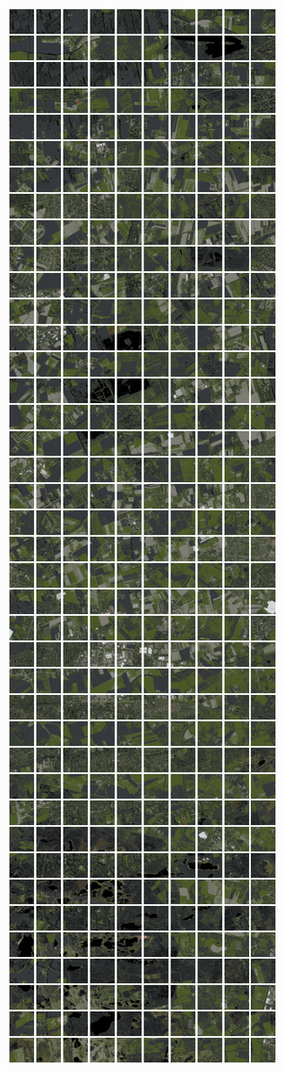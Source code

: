 <html>
<div>
<img src="https://github.com/HakkaTjakka/NL_TILE_MAP/blob/main/18/617/-1035/r.6170.-10350.png" height="44" width="44">
<img src="https://github.com/HakkaTjakka/NL_TILE_MAP/blob/main/18/617/-1035/r.6171.-10350.png" height="44" width="44">
<img src="https://github.com/HakkaTjakka/NL_TILE_MAP/blob/main/18/617/-1035/r.6172.-10350.png" height="44" width="44">
<img src="https://github.com/HakkaTjakka/NL_TILE_MAP/blob/main/18/617/-1035/r.6173.-10350.png" height="44" width="44">
<img src="https://github.com/HakkaTjakka/NL_TILE_MAP/blob/main/18/617/-1035/r.6174.-10350.png" height="44" width="44">
<img src="https://github.com/HakkaTjakka/NL_TILE_MAP/blob/main/18/617/-1035/r.6175.-10350.png" height="44" width="44">
<img src="https://github.com/HakkaTjakka/NL_TILE_MAP/blob/main/18/617/-1035/r.6176.-10350.png" height="44" width="44">
<img src="https://github.com/HakkaTjakka/NL_TILE_MAP/blob/main/18/617/-1035/r.6177.-10350.png" height="44" width="44">
<img src="https://github.com/HakkaTjakka/NL_TILE_MAP/blob/main/18/617/-1035/r.6178.-10350.png" height="44" width="44">
<img src="https://github.com/HakkaTjakka/NL_TILE_MAP/blob/main/18/617/-1035/r.6179.-10350.png" height="44" width="44">
<img src="https://github.com/HakkaTjakka/NL_TILE_MAP/blob/main/18/618/-1035/r.6180.-10350.png" height="44" width="44">
<img src="https://github.com/HakkaTjakka/NL_TILE_MAP/blob/main/18/618/-1035/r.6181.-10350.png" height="44" width="44">
<img src="https://github.com/HakkaTjakka/NL_TILE_MAP/blob/main/18/618/-1035/r.6182.-10350.png" height="44" width="44">
<img src="https://github.com/HakkaTjakka/NL_TILE_MAP/blob/main/18/618/-1035/r.6183.-10350.png" height="44" width="44">
<img src="https://github.com/HakkaTjakka/NL_TILE_MAP/blob/main/18/618/-1035/r.6184.-10350.png" height="44" width="44">
<img src="https://github.com/HakkaTjakka/NL_TILE_MAP/blob/main/18/618/-1035/r.6185.-10350.png" height="44" width="44">
<img src="https://github.com/HakkaTjakka/NL_TILE_MAP/blob/main/18/618/-1035/r.6186.-10350.png" height="44" width="44">
<img src="https://github.com/HakkaTjakka/NL_TILE_MAP/blob/main/18/618/-1035/r.6187.-10350.png" height="44" width="44">
<img src="https://github.com/HakkaTjakka/NL_TILE_MAP/blob/main/18/618/-1035/r.6188.-10350.png" height="44" width="44">
<img src="https://github.com/HakkaTjakka/NL_TILE_MAP/blob/main/18/618/-1035/r.6189.-10350.png" height="44" width="44">
<br>
<img src="https://github.com/HakkaTjakka/NL_TILE_MAP/blob/main/18/617/-1035/r.6170.-10349.png" height="44" width="44">
<img src="https://github.com/HakkaTjakka/NL_TILE_MAP/blob/main/18/617/-1035/r.6171.-10349.png" height="44" width="44">
<img src="https://github.com/HakkaTjakka/NL_TILE_MAP/blob/main/18/617/-1035/r.6172.-10349.png" height="44" width="44">
<img src="https://github.com/HakkaTjakka/NL_TILE_MAP/blob/main/18/617/-1035/r.6173.-10349.png" height="44" width="44">
<img src="https://github.com/HakkaTjakka/NL_TILE_MAP/blob/main/18/617/-1035/r.6174.-10349.png" height="44" width="44">
<img src="https://github.com/HakkaTjakka/NL_TILE_MAP/blob/main/18/617/-1035/r.6175.-10349.png" height="44" width="44">
<img src="https://github.com/HakkaTjakka/NL_TILE_MAP/blob/main/18/617/-1035/r.6176.-10349.png" height="44" width="44">
<img src="https://github.com/HakkaTjakka/NL_TILE_MAP/blob/main/18/617/-1035/r.6177.-10349.png" height="44" width="44">
<img src="https://github.com/HakkaTjakka/NL_TILE_MAP/blob/main/18/617/-1035/r.6178.-10349.png" height="44" width="44">
<img src="https://github.com/HakkaTjakka/NL_TILE_MAP/blob/main/18/617/-1035/r.6179.-10349.png" height="44" width="44">
<img src="https://github.com/HakkaTjakka/NL_TILE_MAP/blob/main/18/618/-1035/r.6180.-10349.png" height="44" width="44">
<img src="https://github.com/HakkaTjakka/NL_TILE_MAP/blob/main/18/618/-1035/r.6181.-10349.png" height="44" width="44">
<img src="https://github.com/HakkaTjakka/NL_TILE_MAP/blob/main/18/618/-1035/r.6182.-10349.png" height="44" width="44">
<img src="https://github.com/HakkaTjakka/NL_TILE_MAP/blob/main/18/618/-1035/r.6183.-10349.png" height="44" width="44">
<img src="https://github.com/HakkaTjakka/NL_TILE_MAP/blob/main/18/618/-1035/r.6184.-10349.png" height="44" width="44">
<img src="https://github.com/HakkaTjakka/NL_TILE_MAP/blob/main/18/618/-1035/r.6185.-10349.png" height="44" width="44">
<img src="https://github.com/HakkaTjakka/NL_TILE_MAP/blob/main/18/618/-1035/r.6186.-10349.png" height="44" width="44">
<img src="https://github.com/HakkaTjakka/NL_TILE_MAP/blob/main/18/618/-1035/r.6187.-10349.png" height="44" width="44">
<img src="https://github.com/HakkaTjakka/NL_TILE_MAP/blob/main/18/618/-1035/r.6188.-10349.png" height="44" width="44">
<img src="https://github.com/HakkaTjakka/NL_TILE_MAP/blob/main/18/618/-1035/r.6189.-10349.png" height="44" width="44">
<br>
<img src="https://github.com/HakkaTjakka/NL_TILE_MAP/blob/main/18/617/-1035/r.6170.-10348.png" height="44" width="44">
<img src="https://github.com/HakkaTjakka/NL_TILE_MAP/blob/main/18/617/-1035/r.6171.-10348.png" height="44" width="44">
<img src="https://github.com/HakkaTjakka/NL_TILE_MAP/blob/main/18/617/-1035/r.6172.-10348.png" height="44" width="44">
<img src="https://github.com/HakkaTjakka/NL_TILE_MAP/blob/main/18/617/-1035/r.6173.-10348.png" height="44" width="44">
<img src="https://github.com/HakkaTjakka/NL_TILE_MAP/blob/main/18/617/-1035/r.6174.-10348.png" height="44" width="44">
<img src="https://github.com/HakkaTjakka/NL_TILE_MAP/blob/main/18/617/-1035/r.6175.-10348.png" height="44" width="44">
<img src="https://github.com/HakkaTjakka/NL_TILE_MAP/blob/main/18/617/-1035/r.6176.-10348.png" height="44" width="44">
<img src="https://github.com/HakkaTjakka/NL_TILE_MAP/blob/main/18/617/-1035/r.6177.-10348.png" height="44" width="44">
<img src="https://github.com/HakkaTjakka/NL_TILE_MAP/blob/main/18/617/-1035/r.6178.-10348.png" height="44" width="44">
<img src="https://github.com/HakkaTjakka/NL_TILE_MAP/blob/main/18/617/-1035/r.6179.-10348.png" height="44" width="44">
<img src="https://github.com/HakkaTjakka/NL_TILE_MAP/blob/main/18/618/-1035/r.6180.-10348.png" height="44" width="44">
<img src="https://github.com/HakkaTjakka/NL_TILE_MAP/blob/main/18/618/-1035/r.6181.-10348.png" height="44" width="44">
<img src="https://github.com/HakkaTjakka/NL_TILE_MAP/blob/main/18/618/-1035/r.6182.-10348.png" height="44" width="44">
<img src="https://github.com/HakkaTjakka/NL_TILE_MAP/blob/main/18/618/-1035/r.6183.-10348.png" height="44" width="44">
<img src="https://github.com/HakkaTjakka/NL_TILE_MAP/blob/main/18/618/-1035/r.6184.-10348.png" height="44" width="44">
<img src="https://github.com/HakkaTjakka/NL_TILE_MAP/blob/main/18/618/-1035/r.6185.-10348.png" height="44" width="44">
<img src="https://github.com/HakkaTjakka/NL_TILE_MAP/blob/main/18/618/-1035/r.6186.-10348.png" height="44" width="44">
<img src="https://github.com/HakkaTjakka/NL_TILE_MAP/blob/main/18/618/-1035/r.6187.-10348.png" height="44" width="44">
<img src="https://github.com/HakkaTjakka/NL_TILE_MAP/blob/main/18/618/-1035/r.6188.-10348.png" height="44" width="44">
<img src="https://github.com/HakkaTjakka/NL_TILE_MAP/blob/main/18/618/-1035/r.6189.-10348.png" height="44" width="44">
<br>
<img src="https://github.com/HakkaTjakka/NL_TILE_MAP/blob/main/18/617/-1035/r.6170.-10347.png" height="44" width="44">
<img src="https://github.com/HakkaTjakka/NL_TILE_MAP/blob/main/18/617/-1035/r.6171.-10347.png" height="44" width="44">
<img src="https://github.com/HakkaTjakka/NL_TILE_MAP/blob/main/18/617/-1035/r.6172.-10347.png" height="44" width="44">
<img src="https://github.com/HakkaTjakka/NL_TILE_MAP/blob/main/18/617/-1035/r.6173.-10347.png" height="44" width="44">
<img src="https://github.com/HakkaTjakka/NL_TILE_MAP/blob/main/18/617/-1035/r.6174.-10347.png" height="44" width="44">
<img src="https://github.com/HakkaTjakka/NL_TILE_MAP/blob/main/18/617/-1035/r.6175.-10347.png" height="44" width="44">
<img src="https://github.com/HakkaTjakka/NL_TILE_MAP/blob/main/18/617/-1035/r.6176.-10347.png" height="44" width="44">
<img src="https://github.com/HakkaTjakka/NL_TILE_MAP/blob/main/18/617/-1035/r.6177.-10347.png" height="44" width="44">
<img src="https://github.com/HakkaTjakka/NL_TILE_MAP/blob/main/18/617/-1035/r.6178.-10347.png" height="44" width="44">
<img src="https://github.com/HakkaTjakka/NL_TILE_MAP/blob/main/18/617/-1035/r.6179.-10347.png" height="44" width="44">
<img src="https://github.com/HakkaTjakka/NL_TILE_MAP/blob/main/18/618/-1035/r.6180.-10347.png" height="44" width="44">
<img src="https://github.com/HakkaTjakka/NL_TILE_MAP/blob/main/18/618/-1035/r.6181.-10347.png" height="44" width="44">
<img src="https://github.com/HakkaTjakka/NL_TILE_MAP/blob/main/18/618/-1035/r.6182.-10347.png" height="44" width="44">
<img src="https://github.com/HakkaTjakka/NL_TILE_MAP/blob/main/18/618/-1035/r.6183.-10347.png" height="44" width="44">
<img src="https://github.com/HakkaTjakka/NL_TILE_MAP/blob/main/18/618/-1035/r.6184.-10347.png" height="44" width="44">
<img src="https://github.com/HakkaTjakka/NL_TILE_MAP/blob/main/18/618/-1035/r.6185.-10347.png" height="44" width="44">
<img src="https://github.com/HakkaTjakka/NL_TILE_MAP/blob/main/18/618/-1035/r.6186.-10347.png" height="44" width="44">
<img src="https://github.com/HakkaTjakka/NL_TILE_MAP/blob/main/18/618/-1035/r.6187.-10347.png" height="44" width="44">
<img src="https://github.com/HakkaTjakka/NL_TILE_MAP/blob/main/18/618/-1035/r.6188.-10347.png" height="44" width="44">
<img src="https://github.com/HakkaTjakka/NL_TILE_MAP/blob/main/18/618/-1035/r.6189.-10347.png" height="44" width="44">
<br>
<img src="https://github.com/HakkaTjakka/NL_TILE_MAP/blob/main/18/617/-1035/r.6170.-10346.png" height="44" width="44">
<img src="https://github.com/HakkaTjakka/NL_TILE_MAP/blob/main/18/617/-1035/r.6171.-10346.png" height="44" width="44">
<img src="https://github.com/HakkaTjakka/NL_TILE_MAP/blob/main/18/617/-1035/r.6172.-10346.png" height="44" width="44">
<img src="https://github.com/HakkaTjakka/NL_TILE_MAP/blob/main/18/617/-1035/r.6173.-10346.png" height="44" width="44">
<img src="https://github.com/HakkaTjakka/NL_TILE_MAP/blob/main/18/617/-1035/r.6174.-10346.png" height="44" width="44">
<img src="https://github.com/HakkaTjakka/NL_TILE_MAP/blob/main/18/617/-1035/r.6175.-10346.png" height="44" width="44">
<img src="https://github.com/HakkaTjakka/NL_TILE_MAP/blob/main/18/617/-1035/r.6176.-10346.png" height="44" width="44">
<img src="https://github.com/HakkaTjakka/NL_TILE_MAP/blob/main/18/617/-1035/r.6177.-10346.png" height="44" width="44">
<img src="https://github.com/HakkaTjakka/NL_TILE_MAP/blob/main/18/617/-1035/r.6178.-10346.png" height="44" width="44">
<img src="https://github.com/HakkaTjakka/NL_TILE_MAP/blob/main/18/617/-1035/r.6179.-10346.png" height="44" width="44">
<img src="https://github.com/HakkaTjakka/NL_TILE_MAP/blob/main/18/618/-1035/r.6180.-10346.png" height="44" width="44">
<img src="https://github.com/HakkaTjakka/NL_TILE_MAP/blob/main/18/618/-1035/r.6181.-10346.png" height="44" width="44">
<img src="https://github.com/HakkaTjakka/NL_TILE_MAP/blob/main/18/618/-1035/r.6182.-10346.png" height="44" width="44">
<img src="https://github.com/HakkaTjakka/NL_TILE_MAP/blob/main/18/618/-1035/r.6183.-10346.png" height="44" width="44">
<img src="https://github.com/HakkaTjakka/NL_TILE_MAP/blob/main/18/618/-1035/r.6184.-10346.png" height="44" width="44">
<img src="https://github.com/HakkaTjakka/NL_TILE_MAP/blob/main/18/618/-1035/r.6185.-10346.png" height="44" width="44">
<img src="https://github.com/HakkaTjakka/NL_TILE_MAP/blob/main/18/618/-1035/r.6186.-10346.png" height="44" width="44">
<img src="https://github.com/HakkaTjakka/NL_TILE_MAP/blob/main/18/618/-1035/r.6187.-10346.png" height="44" width="44">
<img src="https://github.com/HakkaTjakka/NL_TILE_MAP/blob/main/18/618/-1035/r.6188.-10346.png" height="44" width="44">
<img src="https://github.com/HakkaTjakka/NL_TILE_MAP/blob/main/18/618/-1035/r.6189.-10346.png" height="44" width="44">
<br>
<img src="https://github.com/HakkaTjakka/NL_TILE_MAP/blob/main/18/617/-1035/r.6170.-10345.png" height="44" width="44">
<img src="https://github.com/HakkaTjakka/NL_TILE_MAP/blob/main/18/617/-1035/r.6171.-10345.png" height="44" width="44">
<img src="https://github.com/HakkaTjakka/NL_TILE_MAP/blob/main/18/617/-1035/r.6172.-10345.png" height="44" width="44">
<img src="https://github.com/HakkaTjakka/NL_TILE_MAP/blob/main/18/617/-1035/r.6173.-10345.png" height="44" width="44">
<img src="https://github.com/HakkaTjakka/NL_TILE_MAP/blob/main/18/617/-1035/r.6174.-10345.png" height="44" width="44">
<img src="https://github.com/HakkaTjakka/NL_TILE_MAP/blob/main/18/617/-1035/r.6175.-10345.png" height="44" width="44">
<img src="https://github.com/HakkaTjakka/NL_TILE_MAP/blob/main/18/617/-1035/r.6176.-10345.png" height="44" width="44">
<img src="https://github.com/HakkaTjakka/NL_TILE_MAP/blob/main/18/617/-1035/r.6177.-10345.png" height="44" width="44">
<img src="https://github.com/HakkaTjakka/NL_TILE_MAP/blob/main/18/617/-1035/r.6178.-10345.png" height="44" width="44">
<img src="https://github.com/HakkaTjakka/NL_TILE_MAP/blob/main/18/617/-1035/r.6179.-10345.png" height="44" width="44">
<img src="https://github.com/HakkaTjakka/NL_TILE_MAP/blob/main/18/618/-1035/r.6180.-10345.png" height="44" width="44">
<img src="https://github.com/HakkaTjakka/NL_TILE_MAP/blob/main/18/618/-1035/r.6181.-10345.png" height="44" width="44">
<img src="https://github.com/HakkaTjakka/NL_TILE_MAP/blob/main/18/618/-1035/r.6182.-10345.png" height="44" width="44">
<img src="https://github.com/HakkaTjakka/NL_TILE_MAP/blob/main/18/618/-1035/r.6183.-10345.png" height="44" width="44">
<img src="https://github.com/HakkaTjakka/NL_TILE_MAP/blob/main/18/618/-1035/r.6184.-10345.png" height="44" width="44">
<img src="https://github.com/HakkaTjakka/NL_TILE_MAP/blob/main/18/618/-1035/r.6185.-10345.png" height="44" width="44">
<img src="https://github.com/HakkaTjakka/NL_TILE_MAP/blob/main/18/618/-1035/r.6186.-10345.png" height="44" width="44">
<img src="https://github.com/HakkaTjakka/NL_TILE_MAP/blob/main/18/618/-1035/r.6187.-10345.png" height="44" width="44">
<img src="https://github.com/HakkaTjakka/NL_TILE_MAP/blob/main/18/618/-1035/r.6188.-10345.png" height="44" width="44">
<img src="https://github.com/HakkaTjakka/NL_TILE_MAP/blob/main/18/618/-1035/r.6189.-10345.png" height="44" width="44">
<br>
<img src="https://github.com/HakkaTjakka/NL_TILE_MAP/blob/main/18/617/-1035/r.6170.-10344.png" height="44" width="44">
<img src="https://github.com/HakkaTjakka/NL_TILE_MAP/blob/main/18/617/-1035/r.6171.-10344.png" height="44" width="44">
<img src="https://github.com/HakkaTjakka/NL_TILE_MAP/blob/main/18/617/-1035/r.6172.-10344.png" height="44" width="44">
<img src="https://github.com/HakkaTjakka/NL_TILE_MAP/blob/main/18/617/-1035/r.6173.-10344.png" height="44" width="44">
<img src="https://github.com/HakkaTjakka/NL_TILE_MAP/blob/main/18/617/-1035/r.6174.-10344.png" height="44" width="44">
<img src="https://github.com/HakkaTjakka/NL_TILE_MAP/blob/main/18/617/-1035/r.6175.-10344.png" height="44" width="44">
<img src="https://github.com/HakkaTjakka/NL_TILE_MAP/blob/main/18/617/-1035/r.6176.-10344.png" height="44" width="44">
<img src="https://github.com/HakkaTjakka/NL_TILE_MAP/blob/main/18/617/-1035/r.6177.-10344.png" height="44" width="44">
<img src="https://github.com/HakkaTjakka/NL_TILE_MAP/blob/main/18/617/-1035/r.6178.-10344.png" height="44" width="44">
<img src="https://github.com/HakkaTjakka/NL_TILE_MAP/blob/main/18/617/-1035/r.6179.-10344.png" height="44" width="44">
<img src="https://github.com/HakkaTjakka/NL_TILE_MAP/blob/main/18/618/-1035/r.6180.-10344.png" height="44" width="44">
<img src="https://github.com/HakkaTjakka/NL_TILE_MAP/blob/main/18/618/-1035/r.6181.-10344.png" height="44" width="44">
<img src="https://github.com/HakkaTjakka/NL_TILE_MAP/blob/main/18/618/-1035/r.6182.-10344.png" height="44" width="44">
<img src="https://github.com/HakkaTjakka/NL_TILE_MAP/blob/main/18/618/-1035/r.6183.-10344.png" height="44" width="44">
<img src="https://github.com/HakkaTjakka/NL_TILE_MAP/blob/main/18/618/-1035/r.6184.-10344.png" height="44" width="44">
<img src="https://github.com/HakkaTjakka/NL_TILE_MAP/blob/main/18/618/-1035/r.6185.-10344.png" height="44" width="44">
<img src="https://github.com/HakkaTjakka/NL_TILE_MAP/blob/main/18/618/-1035/r.6186.-10344.png" height="44" width="44">
<img src="https://github.com/HakkaTjakka/NL_TILE_MAP/blob/main/18/618/-1035/r.6187.-10344.png" height="44" width="44">
<img src="https://github.com/HakkaTjakka/NL_TILE_MAP/blob/main/18/618/-1035/r.6188.-10344.png" height="44" width="44">
<img src="https://github.com/HakkaTjakka/NL_TILE_MAP/blob/main/18/618/-1035/r.6189.-10344.png" height="44" width="44">
<br>
<img src="https://github.com/HakkaTjakka/NL_TILE_MAP/blob/main/18/617/-1035/r.6170.-10343.png" height="44" width="44">
<img src="https://github.com/HakkaTjakka/NL_TILE_MAP/blob/main/18/617/-1035/r.6171.-10343.png" height="44" width="44">
<img src="https://github.com/HakkaTjakka/NL_TILE_MAP/blob/main/18/617/-1035/r.6172.-10343.png" height="44" width="44">
<img src="https://github.com/HakkaTjakka/NL_TILE_MAP/blob/main/18/617/-1035/r.6173.-10343.png" height="44" width="44">
<img src="https://github.com/HakkaTjakka/NL_TILE_MAP/blob/main/18/617/-1035/r.6174.-10343.png" height="44" width="44">
<img src="https://github.com/HakkaTjakka/NL_TILE_MAP/blob/main/18/617/-1035/r.6175.-10343.png" height="44" width="44">
<img src="https://github.com/HakkaTjakka/NL_TILE_MAP/blob/main/18/617/-1035/r.6176.-10343.png" height="44" width="44">
<img src="https://github.com/HakkaTjakka/NL_TILE_MAP/blob/main/18/617/-1035/r.6177.-10343.png" height="44" width="44">
<img src="https://github.com/HakkaTjakka/NL_TILE_MAP/blob/main/18/617/-1035/r.6178.-10343.png" height="44" width="44">
<img src="https://github.com/HakkaTjakka/NL_TILE_MAP/blob/main/18/617/-1035/r.6179.-10343.png" height="44" width="44">
<img src="https://github.com/HakkaTjakka/NL_TILE_MAP/blob/main/18/618/-1035/r.6180.-10343.png" height="44" width="44">
<img src="https://github.com/HakkaTjakka/NL_TILE_MAP/blob/main/18/618/-1035/r.6181.-10343.png" height="44" width="44">
<img src="https://github.com/HakkaTjakka/NL_TILE_MAP/blob/main/18/618/-1035/r.6182.-10343.png" height="44" width="44">
<img src="https://github.com/HakkaTjakka/NL_TILE_MAP/blob/main/18/618/-1035/r.6183.-10343.png" height="44" width="44">
<img src="https://github.com/HakkaTjakka/NL_TILE_MAP/blob/main/18/618/-1035/r.6184.-10343.png" height="44" width="44">
<img src="https://github.com/HakkaTjakka/NL_TILE_MAP/blob/main/18/618/-1035/r.6185.-10343.png" height="44" width="44">
<img src="https://github.com/HakkaTjakka/NL_TILE_MAP/blob/main/18/618/-1035/r.6186.-10343.png" height="44" width="44">
<img src="https://github.com/HakkaTjakka/NL_TILE_MAP/blob/main/18/618/-1035/r.6187.-10343.png" height="44" width="44">
<img src="https://github.com/HakkaTjakka/NL_TILE_MAP/blob/main/18/618/-1035/r.6188.-10343.png" height="44" width="44">
<img src="https://github.com/HakkaTjakka/NL_TILE_MAP/blob/main/18/618/-1035/r.6189.-10343.png" height="44" width="44">
<br>
<img src="https://github.com/HakkaTjakka/NL_TILE_MAP/blob/main/18/617/-1035/r.6170.-10342.png" height="44" width="44">
<img src="https://github.com/HakkaTjakka/NL_TILE_MAP/blob/main/18/617/-1035/r.6171.-10342.png" height="44" width="44">
<img src="https://github.com/HakkaTjakka/NL_TILE_MAP/blob/main/18/617/-1035/r.6172.-10342.png" height="44" width="44">
<img src="https://github.com/HakkaTjakka/NL_TILE_MAP/blob/main/18/617/-1035/r.6173.-10342.png" height="44" width="44">
<img src="https://github.com/HakkaTjakka/NL_TILE_MAP/blob/main/18/617/-1035/r.6174.-10342.png" height="44" width="44">
<img src="https://github.com/HakkaTjakka/NL_TILE_MAP/blob/main/18/617/-1035/r.6175.-10342.png" height="44" width="44">
<img src="https://github.com/HakkaTjakka/NL_TILE_MAP/blob/main/18/617/-1035/r.6176.-10342.png" height="44" width="44">
<img src="https://github.com/HakkaTjakka/NL_TILE_MAP/blob/main/18/617/-1035/r.6177.-10342.png" height="44" width="44">
<img src="https://github.com/HakkaTjakka/NL_TILE_MAP/blob/main/18/617/-1035/r.6178.-10342.png" height="44" width="44">
<img src="https://github.com/HakkaTjakka/NL_TILE_MAP/blob/main/18/617/-1035/r.6179.-10342.png" height="44" width="44">
<img src="https://github.com/HakkaTjakka/NL_TILE_MAP/blob/main/18/618/-1035/r.6180.-10342.png" height="44" width="44">
<img src="https://github.com/HakkaTjakka/NL_TILE_MAP/blob/main/18/618/-1035/r.6181.-10342.png" height="44" width="44">
<img src="https://github.com/HakkaTjakka/NL_TILE_MAP/blob/main/18/618/-1035/r.6182.-10342.png" height="44" width="44">
<img src="https://github.com/HakkaTjakka/NL_TILE_MAP/blob/main/18/618/-1035/r.6183.-10342.png" height="44" width="44">
<img src="https://github.com/HakkaTjakka/NL_TILE_MAP/blob/main/18/618/-1035/r.6184.-10342.png" height="44" width="44">
<img src="https://github.com/HakkaTjakka/NL_TILE_MAP/blob/main/18/618/-1035/r.6185.-10342.png" height="44" width="44">
<img src="https://github.com/HakkaTjakka/NL_TILE_MAP/blob/main/18/618/-1035/r.6186.-10342.png" height="44" width="44">
<img src="https://github.com/HakkaTjakka/NL_TILE_MAP/blob/main/18/618/-1035/r.6187.-10342.png" height="44" width="44">
<img src="https://github.com/HakkaTjakka/NL_TILE_MAP/blob/main/18/618/-1035/r.6188.-10342.png" height="44" width="44">
<img src="https://github.com/HakkaTjakka/NL_TILE_MAP/blob/main/18/618/-1035/r.6189.-10342.png" height="44" width="44">
<br>
<img src="https://github.com/HakkaTjakka/NL_TILE_MAP/blob/main/18/617/-1035/r.6170.-10341.png" height="44" width="44">
<img src="https://github.com/HakkaTjakka/NL_TILE_MAP/blob/main/18/617/-1035/r.6171.-10341.png" height="44" width="44">
<img src="https://github.com/HakkaTjakka/NL_TILE_MAP/blob/main/18/617/-1035/r.6172.-10341.png" height="44" width="44">
<img src="https://github.com/HakkaTjakka/NL_TILE_MAP/blob/main/18/617/-1035/r.6173.-10341.png" height="44" width="44">
<img src="https://github.com/HakkaTjakka/NL_TILE_MAP/blob/main/18/617/-1035/r.6174.-10341.png" height="44" width="44">
<img src="https://github.com/HakkaTjakka/NL_TILE_MAP/blob/main/18/617/-1035/r.6175.-10341.png" height="44" width="44">
<img src="https://github.com/HakkaTjakka/NL_TILE_MAP/blob/main/18/617/-1035/r.6176.-10341.png" height="44" width="44">
<img src="https://github.com/HakkaTjakka/NL_TILE_MAP/blob/main/18/617/-1035/r.6177.-10341.png" height="44" width="44">
<img src="https://github.com/HakkaTjakka/NL_TILE_MAP/blob/main/18/617/-1035/r.6178.-10341.png" height="44" width="44">
<img src="https://github.com/HakkaTjakka/NL_TILE_MAP/blob/main/18/617/-1035/r.6179.-10341.png" height="44" width="44">
<img src="https://github.com/HakkaTjakka/NL_TILE_MAP/blob/main/18/618/-1035/r.6180.-10341.png" height="44" width="44">
<img src="https://github.com/HakkaTjakka/NL_TILE_MAP/blob/main/18/618/-1035/r.6181.-10341.png" height="44" width="44">
<img src="https://github.com/HakkaTjakka/NL_TILE_MAP/blob/main/18/618/-1035/r.6182.-10341.png" height="44" width="44">
<img src="https://github.com/HakkaTjakka/NL_TILE_MAP/blob/main/18/618/-1035/r.6183.-10341.png" height="44" width="44">
<img src="https://github.com/HakkaTjakka/NL_TILE_MAP/blob/main/18/618/-1035/r.6184.-10341.png" height="44" width="44">
<img src="https://github.com/HakkaTjakka/NL_TILE_MAP/blob/main/18/618/-1035/r.6185.-10341.png" height="44" width="44">
<img src="https://github.com/HakkaTjakka/NL_TILE_MAP/blob/main/18/618/-1035/r.6186.-10341.png" height="44" width="44">
<img src="https://github.com/HakkaTjakka/NL_TILE_MAP/blob/main/18/618/-1035/r.6187.-10341.png" height="44" width="44">
<img src="https://github.com/HakkaTjakka/NL_TILE_MAP/blob/main/18/618/-1035/r.6188.-10341.png" height="44" width="44">
<img src="https://github.com/HakkaTjakka/NL_TILE_MAP/blob/main/18/618/-1035/r.6189.-10341.png" height="44" width="44">
<br>
<img src="https://github.com/HakkaTjakka/NL_TILE_MAP/blob/main/18/617/-1034/r.6170.-10340.png" height="44" width="44">
<img src="https://github.com/HakkaTjakka/NL_TILE_MAP/blob/main/18/617/-1034/r.6171.-10340.png" height="44" width="44">
<img src="https://github.com/HakkaTjakka/NL_TILE_MAP/blob/main/18/617/-1034/r.6172.-10340.png" height="44" width="44">
<img src="https://github.com/HakkaTjakka/NL_TILE_MAP/blob/main/18/617/-1034/r.6173.-10340.png" height="44" width="44">
<img src="https://github.com/HakkaTjakka/NL_TILE_MAP/blob/main/18/617/-1034/r.6174.-10340.png" height="44" width="44">
<img src="https://github.com/HakkaTjakka/NL_TILE_MAP/blob/main/18/617/-1034/r.6175.-10340.png" height="44" width="44">
<img src="https://github.com/HakkaTjakka/NL_TILE_MAP/blob/main/18/617/-1034/r.6176.-10340.png" height="44" width="44">
<img src="https://github.com/HakkaTjakka/NL_TILE_MAP/blob/main/18/617/-1034/r.6177.-10340.png" height="44" width="44">
<img src="https://github.com/HakkaTjakka/NL_TILE_MAP/blob/main/18/617/-1034/r.6178.-10340.png" height="44" width="44">
<img src="https://github.com/HakkaTjakka/NL_TILE_MAP/blob/main/18/617/-1034/r.6179.-10340.png" height="44" width="44">
<img src="https://github.com/HakkaTjakka/NL_TILE_MAP/blob/main/18/618/-1034/r.6180.-10340.png" height="44" width="44">
<img src="https://github.com/HakkaTjakka/NL_TILE_MAP/blob/main/18/618/-1034/r.6181.-10340.png" height="44" width="44">
<img src="https://github.com/HakkaTjakka/NL_TILE_MAP/blob/main/18/618/-1034/r.6182.-10340.png" height="44" width="44">
<img src="https://github.com/HakkaTjakka/NL_TILE_MAP/blob/main/18/618/-1034/r.6183.-10340.png" height="44" width="44">
<img src="https://github.com/HakkaTjakka/NL_TILE_MAP/blob/main/18/618/-1034/r.6184.-10340.png" height="44" width="44">
<img src="https://github.com/HakkaTjakka/NL_TILE_MAP/blob/main/18/618/-1034/r.6185.-10340.png" height="44" width="44">
<img src="https://github.com/HakkaTjakka/NL_TILE_MAP/blob/main/18/618/-1034/r.6186.-10340.png" height="44" width="44">
<img src="https://github.com/HakkaTjakka/NL_TILE_MAP/blob/main/18/618/-1034/r.6187.-10340.png" height="44" width="44">
<img src="https://github.com/HakkaTjakka/NL_TILE_MAP/blob/main/18/618/-1034/r.6188.-10340.png" height="44" width="44">
<img src="https://github.com/HakkaTjakka/NL_TILE_MAP/blob/main/18/618/-1034/r.6189.-10340.png" height="44" width="44">
<br>
<img src="https://github.com/HakkaTjakka/NL_TILE_MAP/blob/main/18/617/-1034/r.6170.-10339.png" height="44" width="44">
<img src="https://github.com/HakkaTjakka/NL_TILE_MAP/blob/main/18/617/-1034/r.6171.-10339.png" height="44" width="44">
<img src="https://github.com/HakkaTjakka/NL_TILE_MAP/blob/main/18/617/-1034/r.6172.-10339.png" height="44" width="44">
<img src="https://github.com/HakkaTjakka/NL_TILE_MAP/blob/main/18/617/-1034/r.6173.-10339.png" height="44" width="44">
<img src="https://github.com/HakkaTjakka/NL_TILE_MAP/blob/main/18/617/-1034/r.6174.-10339.png" height="44" width="44">
<img src="https://github.com/HakkaTjakka/NL_TILE_MAP/blob/main/18/617/-1034/r.6175.-10339.png" height="44" width="44">
<img src="https://github.com/HakkaTjakka/NL_TILE_MAP/blob/main/18/617/-1034/r.6176.-10339.png" height="44" width="44">
<img src="https://github.com/HakkaTjakka/NL_TILE_MAP/blob/main/18/617/-1034/r.6177.-10339.png" height="44" width="44">
<img src="https://github.com/HakkaTjakka/NL_TILE_MAP/blob/main/18/617/-1034/r.6178.-10339.png" height="44" width="44">
<img src="https://github.com/HakkaTjakka/NL_TILE_MAP/blob/main/18/617/-1034/r.6179.-10339.png" height="44" width="44">
<img src="https://github.com/HakkaTjakka/NL_TILE_MAP/blob/main/18/618/-1034/r.6180.-10339.png" height="44" width="44">
<img src="https://github.com/HakkaTjakka/NL_TILE_MAP/blob/main/18/618/-1034/r.6181.-10339.png" height="44" width="44">
<img src="https://github.com/HakkaTjakka/NL_TILE_MAP/blob/main/18/618/-1034/r.6182.-10339.png" height="44" width="44">
<img src="https://github.com/HakkaTjakka/NL_TILE_MAP/blob/main/18/618/-1034/r.6183.-10339.png" height="44" width="44">
<img src="https://github.com/HakkaTjakka/NL_TILE_MAP/blob/main/18/618/-1034/r.6184.-10339.png" height="44" width="44">
<img src="https://github.com/HakkaTjakka/NL_TILE_MAP/blob/main/18/618/-1034/r.6185.-10339.png" height="44" width="44">
<img src="https://github.com/HakkaTjakka/NL_TILE_MAP/blob/main/18/618/-1034/r.6186.-10339.png" height="44" width="44">
<img src="https://github.com/HakkaTjakka/NL_TILE_MAP/blob/main/18/618/-1034/r.6187.-10339.png" height="44" width="44">
<img src="https://github.com/HakkaTjakka/NL_TILE_MAP/blob/main/18/618/-1034/r.6188.-10339.png" height="44" width="44">
<img src="https://github.com/HakkaTjakka/NL_TILE_MAP/blob/main/18/618/-1034/r.6189.-10339.png" height="44" width="44">
<br>
<img src="https://github.com/HakkaTjakka/NL_TILE_MAP/blob/main/18/617/-1034/r.6170.-10338.png" height="44" width="44">
<img src="https://github.com/HakkaTjakka/NL_TILE_MAP/blob/main/18/617/-1034/r.6171.-10338.png" height="44" width="44">
<img src="https://github.com/HakkaTjakka/NL_TILE_MAP/blob/main/18/617/-1034/r.6172.-10338.png" height="44" width="44">
<img src="https://github.com/HakkaTjakka/NL_TILE_MAP/blob/main/18/617/-1034/r.6173.-10338.png" height="44" width="44">
<img src="https://github.com/HakkaTjakka/NL_TILE_MAP/blob/main/18/617/-1034/r.6174.-10338.png" height="44" width="44">
<img src="https://github.com/HakkaTjakka/NL_TILE_MAP/blob/main/18/617/-1034/r.6175.-10338.png" height="44" width="44">
<img src="https://github.com/HakkaTjakka/NL_TILE_MAP/blob/main/18/617/-1034/r.6176.-10338.png" height="44" width="44">
<img src="https://github.com/HakkaTjakka/NL_TILE_MAP/blob/main/18/617/-1034/r.6177.-10338.png" height="44" width="44">
<img src="https://github.com/HakkaTjakka/NL_TILE_MAP/blob/main/18/617/-1034/r.6178.-10338.png" height="44" width="44">
<img src="https://github.com/HakkaTjakka/NL_TILE_MAP/blob/main/18/617/-1034/r.6179.-10338.png" height="44" width="44">
<img src="https://github.com/HakkaTjakka/NL_TILE_MAP/blob/main/18/618/-1034/r.6180.-10338.png" height="44" width="44">
<img src="https://github.com/HakkaTjakka/NL_TILE_MAP/blob/main/18/618/-1034/r.6181.-10338.png" height="44" width="44">
<img src="https://github.com/HakkaTjakka/NL_TILE_MAP/blob/main/18/618/-1034/r.6182.-10338.png" height="44" width="44">
<img src="https://github.com/HakkaTjakka/NL_TILE_MAP/blob/main/18/618/-1034/r.6183.-10338.png" height="44" width="44">
<img src="https://github.com/HakkaTjakka/NL_TILE_MAP/blob/main/18/618/-1034/r.6184.-10338.png" height="44" width="44">
<img src="https://github.com/HakkaTjakka/NL_TILE_MAP/blob/main/18/618/-1034/r.6185.-10338.png" height="44" width="44">
<img src="https://github.com/HakkaTjakka/NL_TILE_MAP/blob/main/18/618/-1034/r.6186.-10338.png" height="44" width="44">
<img src="https://github.com/HakkaTjakka/NL_TILE_MAP/blob/main/18/618/-1034/r.6187.-10338.png" height="44" width="44">
<img src="https://github.com/HakkaTjakka/NL_TILE_MAP/blob/main/18/618/-1034/r.6188.-10338.png" height="44" width="44">
<img src="https://github.com/HakkaTjakka/NL_TILE_MAP/blob/main/18/618/-1034/r.6189.-10338.png" height="44" width="44">
<br>
<img src="https://github.com/HakkaTjakka/NL_TILE_MAP/blob/main/18/617/-1034/r.6170.-10337.png" height="44" width="44">
<img src="https://github.com/HakkaTjakka/NL_TILE_MAP/blob/main/18/617/-1034/r.6171.-10337.png" height="44" width="44">
<img src="https://github.com/HakkaTjakka/NL_TILE_MAP/blob/main/18/617/-1034/r.6172.-10337.png" height="44" width="44">
<img src="https://github.com/HakkaTjakka/NL_TILE_MAP/blob/main/18/617/-1034/r.6173.-10337.png" height="44" width="44">
<img src="https://github.com/HakkaTjakka/NL_TILE_MAP/blob/main/18/617/-1034/r.6174.-10337.png" height="44" width="44">
<img src="https://github.com/HakkaTjakka/NL_TILE_MAP/blob/main/18/617/-1034/r.6175.-10337.png" height="44" width="44">
<img src="https://github.com/HakkaTjakka/NL_TILE_MAP/blob/main/18/617/-1034/r.6176.-10337.png" height="44" width="44">
<img src="https://github.com/HakkaTjakka/NL_TILE_MAP/blob/main/18/617/-1034/r.6177.-10337.png" height="44" width="44">
<img src="https://github.com/HakkaTjakka/NL_TILE_MAP/blob/main/18/617/-1034/r.6178.-10337.png" height="44" width="44">
<img src="https://github.com/HakkaTjakka/NL_TILE_MAP/blob/main/18/617/-1034/r.6179.-10337.png" height="44" width="44">
<img src="https://github.com/HakkaTjakka/NL_TILE_MAP/blob/main/18/618/-1034/r.6180.-10337.png" height="44" width="44">
<img src="https://github.com/HakkaTjakka/NL_TILE_MAP/blob/main/18/618/-1034/r.6181.-10337.png" height="44" width="44">
<img src="https://github.com/HakkaTjakka/NL_TILE_MAP/blob/main/18/618/-1034/r.6182.-10337.png" height="44" width="44">
<img src="https://github.com/HakkaTjakka/NL_TILE_MAP/blob/main/18/618/-1034/r.6183.-10337.png" height="44" width="44">
<img src="https://github.com/HakkaTjakka/NL_TILE_MAP/blob/main/18/618/-1034/r.6184.-10337.png" height="44" width="44">
<img src="https://github.com/HakkaTjakka/NL_TILE_MAP/blob/main/18/618/-1034/r.6185.-10337.png" height="44" width="44">
<img src="https://github.com/HakkaTjakka/NL_TILE_MAP/blob/main/18/618/-1034/r.6186.-10337.png" height="44" width="44">
<img src="https://github.com/HakkaTjakka/NL_TILE_MAP/blob/main/18/618/-1034/r.6187.-10337.png" height="44" width="44">
<img src="https://github.com/HakkaTjakka/NL_TILE_MAP/blob/main/18/618/-1034/r.6188.-10337.png" height="44" width="44">
<img src="https://github.com/HakkaTjakka/NL_TILE_MAP/blob/main/18/618/-1034/r.6189.-10337.png" height="44" width="44">
<br>
<img src="https://github.com/HakkaTjakka/NL_TILE_MAP/blob/main/18/617/-1034/r.6170.-10336.png" height="44" width="44">
<img src="https://github.com/HakkaTjakka/NL_TILE_MAP/blob/main/18/617/-1034/r.6171.-10336.png" height="44" width="44">
<img src="https://github.com/HakkaTjakka/NL_TILE_MAP/blob/main/18/617/-1034/r.6172.-10336.png" height="44" width="44">
<img src="https://github.com/HakkaTjakka/NL_TILE_MAP/blob/main/18/617/-1034/r.6173.-10336.png" height="44" width="44">
<img src="https://github.com/HakkaTjakka/NL_TILE_MAP/blob/main/18/617/-1034/r.6174.-10336.png" height="44" width="44">
<img src="https://github.com/HakkaTjakka/NL_TILE_MAP/blob/main/18/617/-1034/r.6175.-10336.png" height="44" width="44">
<img src="https://github.com/HakkaTjakka/NL_TILE_MAP/blob/main/18/617/-1034/r.6176.-10336.png" height="44" width="44">
<img src="https://github.com/HakkaTjakka/NL_TILE_MAP/blob/main/18/617/-1034/r.6177.-10336.png" height="44" width="44">
<img src="https://github.com/HakkaTjakka/NL_TILE_MAP/blob/main/18/617/-1034/r.6178.-10336.png" height="44" width="44">
<img src="https://github.com/HakkaTjakka/NL_TILE_MAP/blob/main/18/617/-1034/r.6179.-10336.png" height="44" width="44">
<img src="https://github.com/HakkaTjakka/NL_TILE_MAP/blob/main/18/618/-1034/r.6180.-10336.png" height="44" width="44">
<img src="https://github.com/HakkaTjakka/NL_TILE_MAP/blob/main/18/618/-1034/r.6181.-10336.png" height="44" width="44">
<img src="https://github.com/HakkaTjakka/NL_TILE_MAP/blob/main/18/618/-1034/r.6182.-10336.png" height="44" width="44">
<img src="https://github.com/HakkaTjakka/NL_TILE_MAP/blob/main/18/618/-1034/r.6183.-10336.png" height="44" width="44">
<img src="https://github.com/HakkaTjakka/NL_TILE_MAP/blob/main/18/618/-1034/r.6184.-10336.png" height="44" width="44">
<img src="https://github.com/HakkaTjakka/NL_TILE_MAP/blob/main/18/618/-1034/r.6185.-10336.png" height="44" width="44">
<img src="https://github.com/HakkaTjakka/NL_TILE_MAP/blob/main/18/618/-1034/r.6186.-10336.png" height="44" width="44">
<img src="https://github.com/HakkaTjakka/NL_TILE_MAP/blob/main/18/618/-1034/r.6187.-10336.png" height="44" width="44">
<img src="https://github.com/HakkaTjakka/NL_TILE_MAP/blob/main/18/618/-1034/r.6188.-10336.png" height="44" width="44">
<img src="https://github.com/HakkaTjakka/NL_TILE_MAP/blob/main/18/618/-1034/r.6189.-10336.png" height="44" width="44">
<br>
<img src="https://github.com/HakkaTjakka/NL_TILE_MAP/blob/main/18/617/-1034/r.6170.-10335.png" height="44" width="44">
<img src="https://github.com/HakkaTjakka/NL_TILE_MAP/blob/main/18/617/-1034/r.6171.-10335.png" height="44" width="44">
<img src="https://github.com/HakkaTjakka/NL_TILE_MAP/blob/main/18/617/-1034/r.6172.-10335.png" height="44" width="44">
<img src="https://github.com/HakkaTjakka/NL_TILE_MAP/blob/main/18/617/-1034/r.6173.-10335.png" height="44" width="44">
<img src="https://github.com/HakkaTjakka/NL_TILE_MAP/blob/main/18/617/-1034/r.6174.-10335.png" height="44" width="44">
<img src="https://github.com/HakkaTjakka/NL_TILE_MAP/blob/main/18/617/-1034/r.6175.-10335.png" height="44" width="44">
<img src="https://github.com/HakkaTjakka/NL_TILE_MAP/blob/main/18/617/-1034/r.6176.-10335.png" height="44" width="44">
<img src="https://github.com/HakkaTjakka/NL_TILE_MAP/blob/main/18/617/-1034/r.6177.-10335.png" height="44" width="44">
<img src="https://github.com/HakkaTjakka/NL_TILE_MAP/blob/main/18/617/-1034/r.6178.-10335.png" height="44" width="44">
<img src="https://github.com/HakkaTjakka/NL_TILE_MAP/blob/main/18/617/-1034/r.6179.-10335.png" height="44" width="44">
<img src="https://github.com/HakkaTjakka/NL_TILE_MAP/blob/main/18/618/-1034/r.6180.-10335.png" height="44" width="44">
<img src="https://github.com/HakkaTjakka/NL_TILE_MAP/blob/main/18/618/-1034/r.6181.-10335.png" height="44" width="44">
<img src="https://github.com/HakkaTjakka/NL_TILE_MAP/blob/main/18/618/-1034/r.6182.-10335.png" height="44" width="44">
<img src="https://github.com/HakkaTjakka/NL_TILE_MAP/blob/main/18/618/-1034/r.6183.-10335.png" height="44" width="44">
<img src="https://github.com/HakkaTjakka/NL_TILE_MAP/blob/main/18/618/-1034/r.6184.-10335.png" height="44" width="44">
<img src="https://github.com/HakkaTjakka/NL_TILE_MAP/blob/main/18/618/-1034/r.6185.-10335.png" height="44" width="44">
<img src="https://github.com/HakkaTjakka/NL_TILE_MAP/blob/main/18/618/-1034/r.6186.-10335.png" height="44" width="44">
<img src="https://github.com/HakkaTjakka/NL_TILE_MAP/blob/main/18/618/-1034/r.6187.-10335.png" height="44" width="44">
<img src="https://github.com/HakkaTjakka/NL_TILE_MAP/blob/main/18/618/-1034/r.6188.-10335.png" height="44" width="44">
<img src="https://github.com/HakkaTjakka/NL_TILE_MAP/blob/main/18/618/-1034/r.6189.-10335.png" height="44" width="44">
<br>
<img src="https://github.com/HakkaTjakka/NL_TILE_MAP/blob/main/18/617/-1034/r.6170.-10334.png" height="44" width="44">
<img src="https://github.com/HakkaTjakka/NL_TILE_MAP/blob/main/18/617/-1034/r.6171.-10334.png" height="44" width="44">
<img src="https://github.com/HakkaTjakka/NL_TILE_MAP/blob/main/18/617/-1034/r.6172.-10334.png" height="44" width="44">
<img src="https://github.com/HakkaTjakka/NL_TILE_MAP/blob/main/18/617/-1034/r.6173.-10334.png" height="44" width="44">
<img src="https://github.com/HakkaTjakka/NL_TILE_MAP/blob/main/18/617/-1034/r.6174.-10334.png" height="44" width="44">
<img src="https://github.com/HakkaTjakka/NL_TILE_MAP/blob/main/18/617/-1034/r.6175.-10334.png" height="44" width="44">
<img src="https://github.com/HakkaTjakka/NL_TILE_MAP/blob/main/18/617/-1034/r.6176.-10334.png" height="44" width="44">
<img src="https://github.com/HakkaTjakka/NL_TILE_MAP/blob/main/18/617/-1034/r.6177.-10334.png" height="44" width="44">
<img src="https://github.com/HakkaTjakka/NL_TILE_MAP/blob/main/18/617/-1034/r.6178.-10334.png" height="44" width="44">
<img src="https://github.com/HakkaTjakka/NL_TILE_MAP/blob/main/18/617/-1034/r.6179.-10334.png" height="44" width="44">
<img src="https://github.com/HakkaTjakka/NL_TILE_MAP/blob/main/18/618/-1034/r.6180.-10334.png" height="44" width="44">
<img src="https://github.com/HakkaTjakka/NL_TILE_MAP/blob/main/18/618/-1034/r.6181.-10334.png" height="44" width="44">
<img src="https://github.com/HakkaTjakka/NL_TILE_MAP/blob/main/18/618/-1034/r.6182.-10334.png" height="44" width="44">
<img src="https://github.com/HakkaTjakka/NL_TILE_MAP/blob/main/18/618/-1034/r.6183.-10334.png" height="44" width="44">
<img src="https://github.com/HakkaTjakka/NL_TILE_MAP/blob/main/18/618/-1034/r.6184.-10334.png" height="44" width="44">
<img src="https://github.com/HakkaTjakka/NL_TILE_MAP/blob/main/18/618/-1034/r.6185.-10334.png" height="44" width="44">
<img src="https://github.com/HakkaTjakka/NL_TILE_MAP/blob/main/18/618/-1034/r.6186.-10334.png" height="44" width="44">
<img src="https://github.com/HakkaTjakka/NL_TILE_MAP/blob/main/18/618/-1034/r.6187.-10334.png" height="44" width="44">
<img src="https://github.com/HakkaTjakka/NL_TILE_MAP/blob/main/18/618/-1034/r.6188.-10334.png" height="44" width="44">
<img src="https://github.com/HakkaTjakka/NL_TILE_MAP/blob/main/18/618/-1034/r.6189.-10334.png" height="44" width="44">
<br>
<img src="https://github.com/HakkaTjakka/NL_TILE_MAP/blob/main/18/617/-1034/r.6170.-10333.png" height="44" width="44">
<img src="https://github.com/HakkaTjakka/NL_TILE_MAP/blob/main/18/617/-1034/r.6171.-10333.png" height="44" width="44">
<img src="https://github.com/HakkaTjakka/NL_TILE_MAP/blob/main/18/617/-1034/r.6172.-10333.png" height="44" width="44">
<img src="https://github.com/HakkaTjakka/NL_TILE_MAP/blob/main/18/617/-1034/r.6173.-10333.png" height="44" width="44">
<img src="https://github.com/HakkaTjakka/NL_TILE_MAP/blob/main/18/617/-1034/r.6174.-10333.png" height="44" width="44">
<img src="https://github.com/HakkaTjakka/NL_TILE_MAP/blob/main/18/617/-1034/r.6175.-10333.png" height="44" width="44">
<img src="https://github.com/HakkaTjakka/NL_TILE_MAP/blob/main/18/617/-1034/r.6176.-10333.png" height="44" width="44">
<img src="https://github.com/HakkaTjakka/NL_TILE_MAP/blob/main/18/617/-1034/r.6177.-10333.png" height="44" width="44">
<img src="https://github.com/HakkaTjakka/NL_TILE_MAP/blob/main/18/617/-1034/r.6178.-10333.png" height="44" width="44">
<img src="https://github.com/HakkaTjakka/NL_TILE_MAP/blob/main/18/617/-1034/r.6179.-10333.png" height="44" width="44">
<img src="https://github.com/HakkaTjakka/NL_TILE_MAP/blob/main/18/618/-1034/r.6180.-10333.png" height="44" width="44">
<img src="https://github.com/HakkaTjakka/NL_TILE_MAP/blob/main/18/618/-1034/r.6181.-10333.png" height="44" width="44">
<img src="https://github.com/HakkaTjakka/NL_TILE_MAP/blob/main/18/618/-1034/r.6182.-10333.png" height="44" width="44">
<img src="https://github.com/HakkaTjakka/NL_TILE_MAP/blob/main/18/618/-1034/r.6183.-10333.png" height="44" width="44">
<img src="https://github.com/HakkaTjakka/NL_TILE_MAP/blob/main/18/618/-1034/r.6184.-10333.png" height="44" width="44">
<img src="https://github.com/HakkaTjakka/NL_TILE_MAP/blob/main/18/618/-1034/r.6185.-10333.png" height="44" width="44">
<img src="https://github.com/HakkaTjakka/NL_TILE_MAP/blob/main/18/618/-1034/r.6186.-10333.png" height="44" width="44">
<img src="https://github.com/HakkaTjakka/NL_TILE_MAP/blob/main/18/618/-1034/r.6187.-10333.png" height="44" width="44">
<img src="https://github.com/HakkaTjakka/NL_TILE_MAP/blob/main/18/618/-1034/r.6188.-10333.png" height="44" width="44">
<img src="https://github.com/HakkaTjakka/NL_TILE_MAP/blob/main/18/618/-1034/r.6189.-10333.png" height="44" width="44">
<br>
<img src="https://github.com/HakkaTjakka/NL_TILE_MAP/blob/main/18/617/-1034/r.6170.-10332.png" height="44" width="44">
<img src="https://github.com/HakkaTjakka/NL_TILE_MAP/blob/main/18/617/-1034/r.6171.-10332.png" height="44" width="44">
<img src="https://github.com/HakkaTjakka/NL_TILE_MAP/blob/main/18/617/-1034/r.6172.-10332.png" height="44" width="44">
<img src="https://github.com/HakkaTjakka/NL_TILE_MAP/blob/main/18/617/-1034/r.6173.-10332.png" height="44" width="44">
<img src="https://github.com/HakkaTjakka/NL_TILE_MAP/blob/main/18/617/-1034/r.6174.-10332.png" height="44" width="44">
<img src="https://github.com/HakkaTjakka/NL_TILE_MAP/blob/main/18/617/-1034/r.6175.-10332.png" height="44" width="44">
<img src="https://github.com/HakkaTjakka/NL_TILE_MAP/blob/main/18/617/-1034/r.6176.-10332.png" height="44" width="44">
<img src="https://github.com/HakkaTjakka/NL_TILE_MAP/blob/main/18/617/-1034/r.6177.-10332.png" height="44" width="44">
<img src="https://github.com/HakkaTjakka/NL_TILE_MAP/blob/main/18/617/-1034/r.6178.-10332.png" height="44" width="44">
<img src="https://github.com/HakkaTjakka/NL_TILE_MAP/blob/main/18/617/-1034/r.6179.-10332.png" height="44" width="44">
<img src="https://github.com/HakkaTjakka/NL_TILE_MAP/blob/main/18/618/-1034/r.6180.-10332.png" height="44" width="44">
<img src="https://github.com/HakkaTjakka/NL_TILE_MAP/blob/main/18/618/-1034/r.6181.-10332.png" height="44" width="44">
<img src="https://github.com/HakkaTjakka/NL_TILE_MAP/blob/main/18/618/-1034/r.6182.-10332.png" height="44" width="44">
<img src="https://github.com/HakkaTjakka/NL_TILE_MAP/blob/main/18/618/-1034/r.6183.-10332.png" height="44" width="44">
<img src="https://github.com/HakkaTjakka/NL_TILE_MAP/blob/main/18/618/-1034/r.6184.-10332.png" height="44" width="44">
<img src="https://github.com/HakkaTjakka/NL_TILE_MAP/blob/main/18/618/-1034/r.6185.-10332.png" height="44" width="44">
<img src="https://github.com/HakkaTjakka/NL_TILE_MAP/blob/main/18/618/-1034/r.6186.-10332.png" height="44" width="44">
<img src="https://github.com/HakkaTjakka/NL_TILE_MAP/blob/main/18/618/-1034/r.6187.-10332.png" height="44" width="44">
<img src="https://github.com/HakkaTjakka/NL_TILE_MAP/blob/main/18/618/-1034/r.6188.-10332.png" height="44" width="44">
<img src="https://github.com/HakkaTjakka/NL_TILE_MAP/blob/main/18/618/-1034/r.6189.-10332.png" height="44" width="44">
<br>
<img src="https://github.com/HakkaTjakka/NL_TILE_MAP/blob/main/18/617/-1034/r.6170.-10331.png" height="44" width="44">
<img src="https://github.com/HakkaTjakka/NL_TILE_MAP/blob/main/18/617/-1034/r.6171.-10331.png" height="44" width="44">
<img src="https://github.com/HakkaTjakka/NL_TILE_MAP/blob/main/18/617/-1034/r.6172.-10331.png" height="44" width="44">
<img src="https://github.com/HakkaTjakka/NL_TILE_MAP/blob/main/18/617/-1034/r.6173.-10331.png" height="44" width="44">
<img src="https://github.com/HakkaTjakka/NL_TILE_MAP/blob/main/18/617/-1034/r.6174.-10331.png" height="44" width="44">
<img src="https://github.com/HakkaTjakka/NL_TILE_MAP/blob/main/18/617/-1034/r.6175.-10331.png" height="44" width="44">
<img src="https://github.com/HakkaTjakka/NL_TILE_MAP/blob/main/18/617/-1034/r.6176.-10331.png" height="44" width="44">
<img src="https://github.com/HakkaTjakka/NL_TILE_MAP/blob/main/18/617/-1034/r.6177.-10331.png" height="44" width="44">
<img src="https://github.com/HakkaTjakka/NL_TILE_MAP/blob/main/18/617/-1034/r.6178.-10331.png" height="44" width="44">
<img src="https://github.com/HakkaTjakka/NL_TILE_MAP/blob/main/18/617/-1034/r.6179.-10331.png" height="44" width="44">
<img src="https://github.com/HakkaTjakka/NL_TILE_MAP/blob/main/18/618/-1034/r.6180.-10331.png" height="44" width="44">
<img src="https://github.com/HakkaTjakka/NL_TILE_MAP/blob/main/18/618/-1034/r.6181.-10331.png" height="44" width="44">
<img src="https://github.com/HakkaTjakka/NL_TILE_MAP/blob/main/18/618/-1034/r.6182.-10331.png" height="44" width="44">
<img src="https://github.com/HakkaTjakka/NL_TILE_MAP/blob/main/18/618/-1034/r.6183.-10331.png" height="44" width="44">
<img src="https://github.com/HakkaTjakka/NL_TILE_MAP/blob/main/18/618/-1034/r.6184.-10331.png" height="44" width="44">
<img src="https://github.com/HakkaTjakka/NL_TILE_MAP/blob/main/18/618/-1034/r.6185.-10331.png" height="44" width="44">
<img src="https://github.com/HakkaTjakka/NL_TILE_MAP/blob/main/18/618/-1034/r.6186.-10331.png" height="44" width="44">
<img src="https://github.com/HakkaTjakka/NL_TILE_MAP/blob/main/18/618/-1034/r.6187.-10331.png" height="44" width="44">
<img src="https://github.com/HakkaTjakka/NL_TILE_MAP/blob/main/18/618/-1034/r.6188.-10331.png" height="44" width="44">
<img src="https://github.com/HakkaTjakka/NL_TILE_MAP/blob/main/18/618/-1034/r.6189.-10331.png" height="44" width="44">
<br>
</div>
</html>
